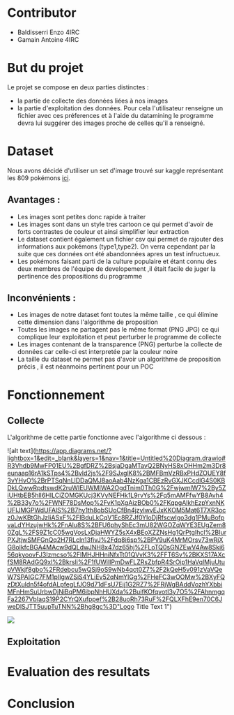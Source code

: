 # Contributor

- Baldisserri Enzo 4IRC
- Gamain Antoine 4IRC

# But du projet

Le projet se compose en deux parties distinctes :

-   la partie de collecte des données liées à nos images
-   la partie d'exploitation des données. Pour cela l'utilisateur renseigne un fichier avec ces préferences et à l'aide du datamining le programme devra lui suggérer des images proche de celles qu'il a renseigné.

# Dataset

Nous avons décidé d'utiliser un set d'image trouvé sur kaggle représentant les 809 pokémons [ici](https://www.kaggle.com/vishalsubbiah/pokemon-images-and-types). 

## Avantages : 

- Les images sont petites donc rapide à traiter
- Les images sont dans un style tres cartoon ce qui permet d'avoir de forts contrastes de couleur et ainsi simplifier leur extraction
- Le dataset contient également un fichier csv qui permet de rajouter des informations aux pokémons (type1,type2). On verra cependant par la suite que ces données ont été abandonnées apres un test infructueux.
- Les pokémons faisant parti de la culture populaire et étant connu des deux membres de l'équipe de developement ,il était facile de juger la pertinence des propositions du programme

## Inconvénients :

- Les images de notre dataset font toutes la même taille , ce qui élimine cette dimension dans l'algorithme de proposition
- Toutes les images ne partagent pas le même format (PNG JPG) ce qui complique leur exploitation et peut perturber le programme de collecte
- Les images contenant de la transparence (PNG) perturbe la collecte de données car celle-ci est interpretée par la couleur noire
- La taille du dataset ne permet pas d'avoir un algorithme de proposition précis , il est néanmoins pertinent pour un POC 

# Fonctionnement

## Collecte

L'algorithme de cette partie fonctionne avec l'algorithme ci dessous : 

![alt text](https://app.diagrams.net/?lightbox=1&edit=_blank&layers=1&nav=1&title=Untitled%20Diagram.drawio#R3Vhdb9MwFP01EU%2BgfDRZ%2BsjaDgaMTavQ2BNyHS8xOHHm2m3Dr8eunaap16rA1kSTps4%2Bvld2js%2F9SJxglK8%2BMFBmVzRBxPHdZOUEY8f3vYHvO%2BrPTSqNnLlDDaQMJ8aoAab4NzKga1CBEzRvGXJKCcdlG4S0KBDkLQwwRpdtswdK2ruWIEUWMIWA2OgdTnim0Th0G%2FwjwmlW7%2By5ZiUHtbEB5hlI6HILCiZOMGKUcj3KVyNEFHk1L9rvYs%2Fq5mAMFfwYB8Avh4%2B33y7o%2FWNF78DsMop%2FvK1pXgAizBOb0%2FKqpgAlkhEzpYxnNKUFIJMGPWdUFAlS%2B7hy1th8obSUoCfBn4jzylwvEJxKKOM5Mat6T7XR3ocz0JwKBtGhJzIiASxF%2FIBduLkCqV1Ec8RZJf0YIoDjRfscwIgo3dg1PMuBofpvaLdYHzujwHk%2FnAlu8S%2BFU6phyShEc3mU82WGOZqWYE3EUgZem80ZgL%2FS9Z1cC05wgVosLxDjaHWYZ5sX4xBEoXZZNsHg1QrPtgIhcl%2BIurPXJtjwSMFGnQq2H7RLcln13fivJ%2Fdq8i6sp%2BPV9uK4MrMOrsv73wRjXG8olkfcBGA4MAcw9dQLdwJNH8x47dz65hj%2FLoTQ0sGNZEwV4Aw8Ski656qkyoovFJ3Izmcso%2FlMHJHHniNfxTt01QVvK3%2FFT6Sv%2BKXS17AXcfSM8RAdGQ9xl%2Bkrsli%2F1fUWilIPmDwFLZRsZbfpR4SrOip1HaVqlMjuUtupVWkjf8gbo%2FRdebcu5wQSj9oS9wNb4qct0Z7%2F2kQeH5v091zVaVQeW7SPAIGC7FM1pIIgwZSiS4YLiEv52qNmYIGg%2FHeFC3wOOMw%2BXyFQzDtXuldn5f4ofdALpfegLfJO9d71dFsU7Ejj1G2RZ7%2FRjWgBAddVozhYXbbiMFnHmSuUrbwDjNiBqPM6ibpNhHUXda%2BuifKOfqvotI3y7O5%2FAhnmgqFa2267VbIaqS19P2CYrQXufppef%2B28uoRh73RuF%2FQLXFhE9en70C6JweDlSJTT5uupTuTNN%2Bhg8gc%3D"Logo Title Text 1")

<img src="https://app.diagrams.net/?lightbox=1&edit=_blank&layers=1&nav=1&title=Untitled%20Diagram.drawio#R3Vhdb9MwFP01EU%2BgfDRZ%2BsjaDgaMTavQ2BNyHS8xOHHm2m3Dr8eunaap16rA1kSTps4%2Bvld2js%2F9SJxglK8%2BMFBmVzRBxPHdZOUEY8f3vYHvO%2BrPTSqNnLlDDaQMJ8aoAab4NzKga1CBEzRvGXJKCcdlG4S0KBDkLQwwRpdtswdK2ruWIEUWMIWA2OgdTnim0Th0G%2FwjwmlW7%2By5ZiUHtbEB5hlI6HILCiZOMGKUcj3KVyNEFHk1L9rvYs%2Fq5mAMFfwYB8Avh4%2B33y7o%2FWNF78DsMop%2FvK1pXgAizBOb0%2FKqpgAlkhEzpYxnNKUFIJMGPWdUFAlS%2B7hy1th8obSUoCfBn4jzylwvEJxKKOM5Mat6T7XR3ocz0JwKBtGhJzIiASxF%2FIBduLkCqV1Ec8RZJf0YIoDjRfscwIgo3dg1PMuBofpvaLdYHzujwHk%2FnAlu8S%2BFU6phyShEc3mU82WGOZqWYE3EUgZem80ZgL%2FS9Z1cC05wgVosLxDjaHWYZ5sX4xBEoXZZNsHg1QrPtgIhcl%2BIurPXJtjwSMFGnQq2H7RLcln13fivJ%2Fdq8i6sp%2BPV9uK4MrMOrsv73wRjXG8olkfcBGA4MAcw9dQLdwJNH8x47dz65hj%2FLoTQ0sGNZEwV4Aw8Ski656qkyoovFJ3Izmcso%2FlMHJHHniNfxTt01QVvK3%2FFT6Sv%2BKXS17AXcfSM8RAdGQ9xl%2Bkrsli%2F1fUWilIPmDwFLZRsZbfpR4SrOip1HaVqlMjuUtupVWkjf8gbo%2FRdebcu5wQSj9oS9wNb4qct0Z7%2F2kQeH5v091zVaVQeW7SPAIGC7FM1pIIgwZSiS4YLiEv52qNmYIGg%2FHeFC3wOOMw%2BXyFQzDtXuldn5f4ofdALpfegLfJO9d71dFsU7Ejj1G2RZ7%2FRjWgBAddVozhYXbbiMFnHmSuUrbwDjNiBqPM6ibpNhHUXda%2BuifKOfqvotI3y7O5%2FAhnmgqFa2267VbIaqS19P2CYrQXufppef%2B28uoRh73RuF%2FQLXFhE9en70C6JweDlSJTT5uupTuTNN%2Bhg8gc%3D">

## Exploitation



# Evaluation des resultats



# Conclusion

